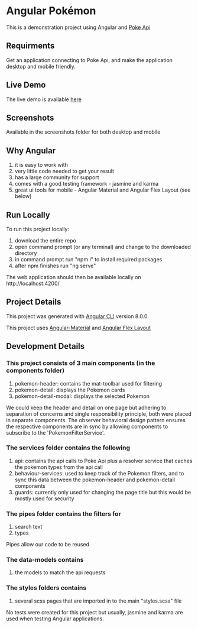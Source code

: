 # Angular Pokémon

This is a demonstration project using Angular and <a href="https://pokeapi.co/" target="_blank">Poke Api</a>

## Requirments
Get an application connecting to Poke Api, and make the application desktop and mobile friendly.

## Live Demo

The live demo is available <a href="https://appdemo1.com" target="_blank">here</a>

## Screenshots

Available in the screenshots folder for both desktop and mobile

## Why Angular

1. it is easy to work with
2. very little code needed to get your result
3. has a large community for support 
4. comes with a good testing framework - jasmine and karma
5. great ui tools for mobile - Angular Material and Angular Flex Layout (see below)

## Run Locally

To run this project locally:
1. download the entire repo
2. open command prompt (or any terminal) and change to the downloaded directory 
3. in command prompt run "npm i" to install required packages 
4. after npm finishes run "ng serve"

The web application should then be available locally on http://localhost:4200/

## Project Details

This project was generated with <a href="https://github.com/angular/angular-cli" target="_blank">Angular CLI</a> version 8.0.0.

This project uses <a href="https://material.angular.io/" target="_blank">Angular-Material</a> and <a href="https://github.com/angular/flex-layout#readme" target="_blank">Angular Flex Layout</a>

## Development Details

### This project consists of 3 main components (in the components folder) 
1. pokemon-header: contains the mat-toolbar used for filtering
2. pokemon-detail: displays the Pokemon cards
3. pokemon-detail-modal: displays the selected Pokemon

We could keep the header and detail on one page but adhering to separation of concerns and single responsibility principle, both were placed in separate components. The observer behavioral design pattern ensures the respective components are in sync by allowing components to subscribe to the 'PokemonFilterService'.

### The services folder contains the following
1. api: contains the api calls to Poke Api plus a resolver service that caches the pokemon types from the api call
2. behaviour-services: used to keep track of the Pokemon filters, and to sync this data between the pokemon-header and pokemon-detail components
3. guards: currently only used for changing the page title but this would be mostly used for security

### The pipes folder contains the filters for 
1. search text 
2. types

Pipes allow our code to be reused

### The data-models contains 
1. the models to match the api requests

### The styles folders contains 
1. several scss pages that are imported in to the main "styles.scss" file

No tests were created for this project but usually, jasmine and karma are used when testing Angular applications.
